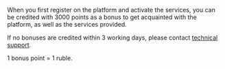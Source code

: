 When you first register on the platform and activate the services, you can be credited with 3000 points as a bonus to get acquainted with the platform, as well as the services provided.

If no bonuses are credited within 3 working days, please contact [technical support](/en/contacts).

<info>
1 bonus point = 1 ruble.
</info>
